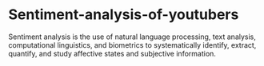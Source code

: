 # Sentiment-analysis-of-youtubers
Sentiment analysis is the use of natural language processing, text analysis, computational linguistics, and biometrics to systematically identify, extract, quantify, and study affective states and subjective information.
